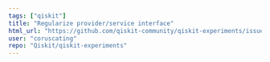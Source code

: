 ```yaml
---
tags: ["qiskit"]
title: "Regularize provider/service interface"
html_url: "https://github.com/qiskit-community/qiskit-experiments/issues/1444"
user: "coruscating"
repo: "Qiskit/qiskit-experiments"
---
```


